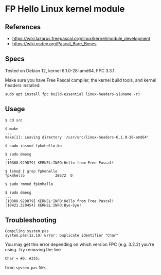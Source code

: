 # FP Hello Linux kernel module

## References
- https://wiki.lazarus.freepascal.org/linux/kernel/module_development
- https://wiki.osdev.org/Pascal_Bare_Bones

## Specs
Tested on Debian 12, kernel 6.1.0-28-amd64, FPC 3.3.1.

Make sure you have Free Pascal compiler, the kernel build tools, and kernel headers installed.

```
sudo apt install fpc build-essential linux-headers-$(uname -r)
```

## Usage
```
$ cd src

$ make
...
make[1]: Leaving directory '/usr/src/linux-headers-6.1.0-28-amd64'

$ sudo insmod fpkmhello.ko

$ sudo dmesg
...
[10388.929879] KERNEL:INFO:Hello from Free Pascal!

$ lsmod | grep fpkmhello
fpkmhello              28672  0

$ sudo rmmod fpkmhello

$ sudo dmesg
...
[10388.929879] KERNEL:INFO:Hello from Free Pascal!
[10421.320454] KERNEL:INFO:Bye-bye!
```
## Troubleshooting
```
Compiling system.pas
system.pas(12,10) Error: Duplicate identifier "Char"
```
You may get this error depending on which version FPC (e.g. 3.2.2) you're using. Try removing the line
```
Char = #0..#255;
```
from `system.pas` file.
